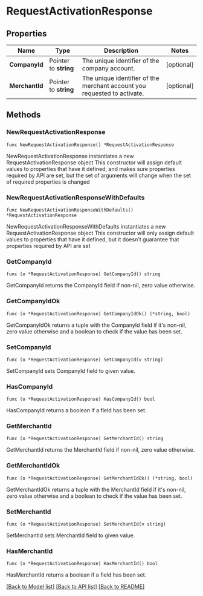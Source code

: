 # RequestActivationResponse

## Properties

Name | Type | Description | Notes
------------ | ------------- | ------------- | -------------
**CompanyId** | Pointer to **string** | The unique identifier of the company account. | [optional] 
**MerchantId** | Pointer to **string** | The unique identifier of the merchant account you requested to activate. | [optional] 

## Methods

### NewRequestActivationResponse

`func NewRequestActivationResponse() *RequestActivationResponse`

NewRequestActivationResponse instantiates a new RequestActivationResponse object
This constructor will assign default values to properties that have it defined,
and makes sure properties required by API are set, but the set of arguments
will change when the set of required properties is changed

### NewRequestActivationResponseWithDefaults

`func NewRequestActivationResponseWithDefaults() *RequestActivationResponse`

NewRequestActivationResponseWithDefaults instantiates a new RequestActivationResponse object
This constructor will only assign default values to properties that have it defined,
but it doesn't guarantee that properties required by API are set

### GetCompanyId

`func (o *RequestActivationResponse) GetCompanyId() string`

GetCompanyId returns the CompanyId field if non-nil, zero value otherwise.

### GetCompanyIdOk

`func (o *RequestActivationResponse) GetCompanyIdOk() (*string, bool)`

GetCompanyIdOk returns a tuple with the CompanyId field if it's non-nil, zero value otherwise
and a boolean to check if the value has been set.

### SetCompanyId

`func (o *RequestActivationResponse) SetCompanyId(v string)`

SetCompanyId sets CompanyId field to given value.

### HasCompanyId

`func (o *RequestActivationResponse) HasCompanyId() bool`

HasCompanyId returns a boolean if a field has been set.

### GetMerchantId

`func (o *RequestActivationResponse) GetMerchantId() string`

GetMerchantId returns the MerchantId field if non-nil, zero value otherwise.

### GetMerchantIdOk

`func (o *RequestActivationResponse) GetMerchantIdOk() (*string, bool)`

GetMerchantIdOk returns a tuple with the MerchantId field if it's non-nil, zero value otherwise
and a boolean to check if the value has been set.

### SetMerchantId

`func (o *RequestActivationResponse) SetMerchantId(v string)`

SetMerchantId sets MerchantId field to given value.

### HasMerchantId

`func (o *RequestActivationResponse) HasMerchantId() bool`

HasMerchantId returns a boolean if a field has been set.


[[Back to Model list]](../README.md#documentation-for-models) [[Back to API list]](../README.md#documentation-for-api-endpoints) [[Back to README]](../README.md)


